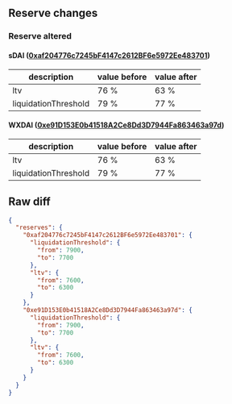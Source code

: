 ## Reserve changes

### Reserve altered

#### sDAI ([0xaf204776c7245bF4147c2612BF6e5972Ee483701](https://gnosisscan.io/address/0xaf204776c7245bF4147c2612BF6e5972Ee483701))

| description | value before | value after |
| --- | --- | --- |
| ltv | 76 % | 63 % |
| liquidationThreshold | 79 % | 77 % |


#### WXDAI ([0xe91D153E0b41518A2Ce8Dd3D7944Fa863463a97d](https://gnosisscan.io/address/0xe91D153E0b41518A2Ce8Dd3D7944Fa863463a97d))

| description | value before | value after |
| --- | --- | --- |
| ltv | 76 % | 63 % |
| liquidationThreshold | 79 % | 77 % |


## Raw diff

```json
{
  "reserves": {
    "0xaf204776c7245bF4147c2612BF6e5972Ee483701": {
      "liquidationThreshold": {
        "from": 7900,
        "to": 7700
      },
      "ltv": {
        "from": 7600,
        "to": 6300
      }
    },
    "0xe91D153E0b41518A2Ce8Dd3D7944Fa863463a97d": {
      "liquidationThreshold": {
        "from": 7900,
        "to": 7700
      },
      "ltv": {
        "from": 7600,
        "to": 6300
      }
    }
  }
}
```